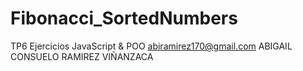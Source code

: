 # Fibonacci_SortedNumbers
TP6 Ejercicios JavaScript &amp; POO
abiramirez170@gmail.com
ABIGAIL CONSUELO RAMIREZ VIÑANZACA
